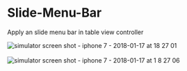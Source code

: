 # Slide-Menu-Bar
Apply an slide menu bar in table view controller


![simulator screen shot - iphone 7 - 2018-01-17 at 18 27 01](https://user-images.githubusercontent.com/15088180/35043828-128973e8-fbb4-11e7-886b-5bc9dbf13f00.png)
<br/><br/>
![simulator screen shot - iphone 7 - 2018-01-17 at 1
8 27 06](https://user-images.githubusercontent.com/15088180/35043827-12428870-fbb4-11e7-874a-11fab6369378.png)
